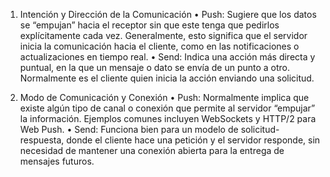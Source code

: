 1. Intención y Dirección de la Comunicación
   • Push: Sugiere que los datos se “empujan” hacia el receptor sin que este tenga que pedirlos explícitamente cada vez. Generalmente, esto significa que el servidor inicia la comunicación hacia el cliente, como en las notificaciones o actualizaciones en tiempo real.
   • Send: Indica una acción más directa y puntual, en la que un mensaje o dato se envía de un punto a otro. Normalmente es el cliente quien inicia la acción enviando una solicitud.

2. Modo de Comunicación y Conexión
   • Push: Normalmente implica que existe algún tipo de canal o conexión que permite al servidor “empujar” la información. Ejemplos comunes incluyen WebSockets y HTTP/2 para Web Push.
   • Send: Funciona bien para un modelo de solicitud-respuesta, donde el cliente hace una petición y el servidor responde, sin necesidad de mantener una conexión abierta para la entrega de mensajes futuros.
